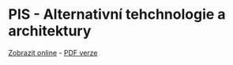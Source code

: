# PIS - Alternativní tehchnologie a architektury

[Zobrazit online](https://gitshow.net/gh/DIFS-Teaching/slides/pis/p05_alternativy) - [PDF verze](https://raw.githubusercontent.com/DIFS-Teaching/slides/main/pis/p05_alternativy/p05_alternativy.pdf)
